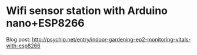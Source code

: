 # Wifi sensor station with Arduino nano+ESP8266

Blog post: http://psychip.net/entry/indoor-gardening-ep2-monitoring-vitals-with-esp8266
